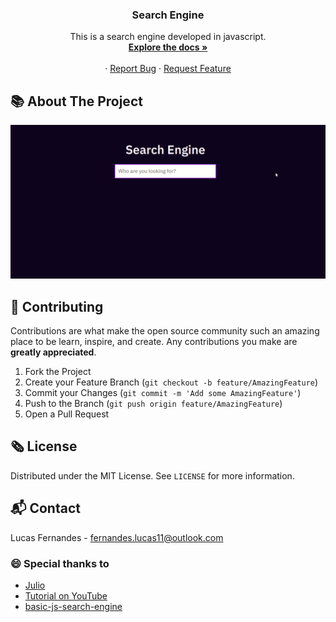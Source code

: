 <p align="center">
  <h3 align="center">Search Engine</h3>

  <p align="center">
    This is a search engine developed in javascript.
    <br />
    <a href="https://github.com/lucfersan/search-engine"><strong>Explore the docs »</strong></a>
    <br />
    <br />
    ·
    <a href="https://github.com/lucfersan/search-engine/issues">Report Bug</a>
    ·
    <a href="https://github.com/lucfersan/search-engine/issues">Request Feature</a>
  </p>
</p>

## 📚 About The Project

![Engine](.github/search-engine.gif)

## 🤝 Contributing

Contributions are what make the open source community such an amazing place to be learn, inspire, and create. Any contributions you make are **greatly appreciated**.

1. Fork the Project
2. Create your Feature Branch (`git checkout -b feature/AmazingFeature`)
3. Commit your Changes (`git commit -m 'Add some AmazingFeature'`)
4. Push to the Branch (`git push origin feature/AmazingFeature`)
5. Open a Pull Request

## 🗞️ License

Distributed under the MIT License. See `LICENSE` for more information.

## 📬 Contact

Lucas Fernandes - fernandes.lucas11@outlook.com

### 😄 Special thanks to

- [Julio](https://github.com/jlop007)
- [Tutorial on YouTube](https://www.youtube.com/watch?v=EEtGCvt89vs)
- [basic-js-search-engine](https://github.com/jlop007/basic-js-search-engine)